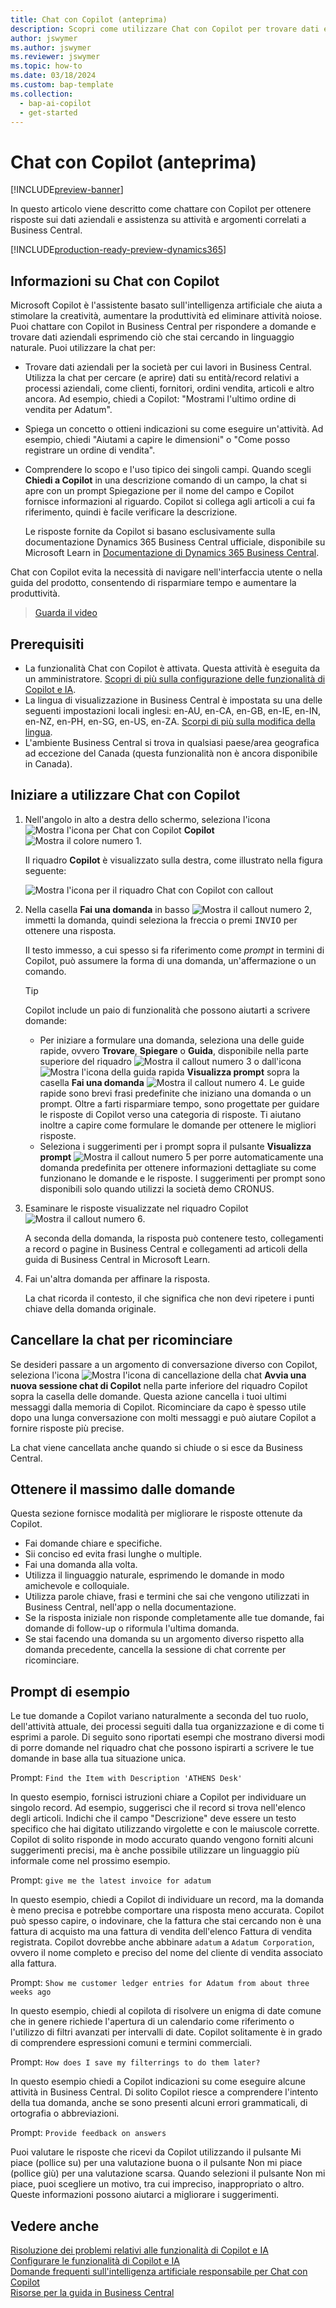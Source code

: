 ```yaml
---
title: Chat con Copilot (anteprima)
description: Scopri come utilizzare Chat con Copilot per trovare dati e ottenere assistenza in Business Central.
author: jswymer
ms.author: jswymer
ms.reviewer: jswymer
ms.topic: how-to
ms.date: 03/18/2024
ms.custom: bap-template
ms.collection:
  - bap-ai-copilot
  - get-started
---
```


# Chat con Copilot (anteprima)

[!INCLUDE[preview-banner](includes/preview-banner.md)]

In questo articolo viene descritto come chattare con Copilot per ottenere risposte sui dati aziendali e assistenza su attività e argomenti correlati a Business Central.

[!INCLUDE[production-ready-preview-dynamics365](includes/production-ready-preview-dynamics365.md)]

## Informazioni su Chat con Copilot

Microsoft Copilot è l'assistente basato sull'intelligenza artificiale che aiuta a stimolare la creatività, aumentare la produttività ed eliminare attività noiose. Puoi chattare con Copilot in Business Central per rispondere a domande e trovare dati aziendali esprimendo ciò che stai cercando in linguaggio naturale. Puoi utilizzare la chat per:

- Trovare dati aziendali per la società per cui lavori in Business Central. Utilizza la chat per cercare (e aprire) dati su entità/record relativi a processi aziendali, come clienti, fornitori, ordini vendita, articoli e altro ancora. Ad esempio, chiedi a Copilot: "Mostrami l'ultimo ordine di vendita per Adatum".
- Spiega un concetto o ottieni indicazioni su come eseguire un'attività. Ad esempio, chiedi "Aiutami a capire le dimensioni" o "Come posso registrare un ordine di vendita".
- Comprendere lo scopo e l'uso tipico dei singoli campi. Quando scegli **Chiedi a Copilot** in una descrizione comando di un campo, la chat si apre con un prompt Spiegazione per il nome del campo e Copilot fornisce informazioni al riguardo. Copilot si collega agli articoli a cui fa riferimento, quindi è facile verificare la descrizione.

  Le risposte fornite da Copilot si basano esclusivamente sulla documentazione Dynamics 365 Business Central ufficiale, disponibile su Microsoft Learn in [Documentazione di Dynamics 365 Business Central](/dynamics365/business-central/).

Chat con Copilot evita la necessità di navigare nell'interfaccia utente o nella guida del prodotto, consentendo di risparmiare tempo e aumentare la produttività.
  
> [Guarda il video](https://go.microsoft.com/fwlink/?linkid=2250609)

## Prerequisiti

- La funzionalità Chat con Copilot è attivata. Questa attività è eseguita da un amministratore. [Scopri di più sulla configurazione delle funzionalità di Copilot e IA](enable-ai.md).
- La lingua di visualizzazione in Business Central è impostata su una delle seguenti impostazioni locali inglesi: en-AU, en-CA, en-GB, en-IE, en-IN, en-NZ, en-PH, en-SG, en-US, en-ZA. [Scorpi di più sulla modifica della lingua](ui-change-basic-settings.md#language).
- L'ambiente Business Central si trova in qualsiasi paese/area geografica ad eccezione del Canada (questa funzionalità non è ancora disponibile in Canada).

## Iniziare a utilizzare Chat con Copilot

1. Nell'angolo in alto a destra dello schermo, seleziona l'icona ![Mostra l'icona per Chat con Copilot](media/chat-copilot-icon.png) **Copilot** ![Mostra il colore numero 1](media/callout-number-1.svg).

   Il riquadro **Copilot** è visualizzato sulla destra, come illustrato nella figura seguente:

    ![Mostra l'icona per il riquadro Chat con Copilot con callout](media/chat-with-copilot-pane.svg)

1. Nella casella **Fai una domanda** in basso ![Mostra il callout numero 2](media/callout-number-2.svg), immetti la domanda, quindi seleziona la freccia o premi <kbd>INVIO</kbd>  per ottenere una risposta.

   Il testo immesso, a cui spesso si fa riferimento come *prompt* in termini di Copilot, può assumere la forma di una domanda, un'affermazione o un comando.

   > [!TIP]
   > Copilot include un paio di funzionalità che possono aiutarti a scrivere domande:
   > - Per iniziare a formulare una domanda, seleziona una delle guide rapide, ovvero **Trovare**, **Spiegare** o **Guida**, disponibile nella parte superiore del riquadro ![Mostra il callout numero 3](media/callout-number-3.svg) o dall'icona ![Mostra l'icona della guida rapida](media/prompt-guide-icon.png) **Visualizza prompt** sopra la casella **Fai una domanda** ![Mostra il callout numero 4](media/callout-number-4.svg). Le guide rapide sono brevi frasi predefinite che iniziano una domanda o un prompt. Oltre a farti risparmiare tempo, sono progettate per guidare le risposte di Copilot verso una categoria di risposte. Ti aiutano inoltre a capire come formulare le domande per ottenere le migliori risposte.
   > - Seleziona i suggerimenti per i prompt sopra il pulsante **Visualizza prompt** ![Mostra il callout numero 5](media/callout-number-5.svg) per porre automaticamente una domanda predefinita per ottenere informazioni dettagliate su come funzionano le domande e le risposte. I suggerimenti per prompt sono disponibili solo quando utilizzi la società demo CRONUS.

1. Esaminare le risposte visualizzate nel riquadro Copilot ![Mostra il callout numero 6](media/callout-number-6.svg).

   A seconda della domanda, la risposta può contenere testo, collegamenti a record o pagine in Business Central e collegamenti ad articoli della guida di Business Central in Microsoft Learn.

1. Fai un'altra domanda per affinare la risposta.

   La chat ricorda il contesto, il che significa che non devi ripetere i punti chiave della domanda originale.

## Cancellare la chat per ricominciare

Se desideri passare a un argomento di conversazione diverso con Copilot, seleziona l'icona ![Mostra l'icona di cancellazione della chat](media/clear-chat-icon.png) **Avvia una nuova sessione chat di Copilot** nella parte inferiore del riquadro Copilot sopra la casella delle domande. Questa azione cancella i tuoi ultimi messaggi dalla memoria di Copilot. Ricominciare da capo è spesso utile dopo una lunga conversazione con molti messaggi e può aiutare Copilot a fornire risposte più precise.

La chat viene cancellata anche quando si chiude o si esce da Business Central.

## <a name="tips"></a>Ottenere il massimo dalle domande

Questa sezione fornisce modalità per migliorare le risposte ottenute da Copilot.

- Fai domande chiare e specifiche.
- Sii conciso ed evita frasi lunghe o multiple.
- Fai una domanda alla volta. <!--Avoid asking about multiple questions in one message.-->
- Utilizza il linguaggio naturale, esprimendo le domande in modo amichevole e colloquiale.
- Utilizza parole chiave, frasi e termini che sai che vengono utilizzati in Business Central, nell'app o nella documentazione.
- Se la risposta iniziale non risponde completamente alle tue domande, fai domande di follow-up o riformula l'ultima domanda.
- Se stai facendo una domanda su un argomento diverso rispetto alla domanda precedente, cancella la sessione di chat corrente per ricominciare.

## Prompt di esempio

Le tue domande a Copilot variano naturalmente a seconda del tuo ruolo, dell'attività attuale, dei processi seguiti dalla tua organizzazione e di come ti esprimi a parole. Di seguito sono riportati esempi che mostrano diversi modi di porre domande nel riquadro chat che possono ispirarti a scrivere le tue domande in base alla tua situazione unica.

Prompt: `Find the Item with Description 'ATHENS Desk'`

In questo esempio, fornisci istruzioni chiare a Copilot per individuare un singolo record. Ad esempio, suggerisci che il record si trova nell'elenco degli articoli. Indichi che il campo "Descrizione" deve essere un testo specifico che hai digitato utilizzando virgolette e con le maiuscole corrette. Copilot di solito risponde in modo accurato quando vengono forniti alcuni suggerimenti precisi, ma è anche possibile utilizzare un linguaggio più informale come nel prossimo esempio.

Prompt: `give me the latest invoice for adatum`

In questo esempio, chiedi a Copilot di individuare un record, ma la domanda è meno precisa e potrebbe comportare una risposta meno accurata. Copilot può spesso capire, o indovinare, che la fattura che stai cercando non è una fattura di acquisto ma una fattura di vendita dell'elenco Fattura di vendita registrata. Copilot dovrebbe anche abbinare `adatum` a `Adatum Corporation`, ovvero il nome completo e preciso del nome del cliente di vendita associato alla fattura.

Prompt: `Show me customer ledger entries for Adatum from about three weeks ago`

In questo esempio, chiedi al copilota di risolvere un enigma di date comune che in genere richiede l'apertura di un calendario come riferimento o l'utilizzo di filtri avanzati per intervalli di date. Copilot solitamente è in grado di comprendere espressioni comuni e termini commerciali.

Prompt: `How does I save my filterrings to do them later?`

In questo esempio chiedi a Copilot indicazioni su come eseguire alcune attività in Business Central. Di solito Copilot riesce a comprendere l'intento della tua domanda, anche se sono presenti alcuni errori grammaticali, di ortografia o abbreviazioni.

Prompt: `Provide feedback on answers`

Puoi valutare le risposte che ricevi da Copilot utilizzando il pulsante Mi piace (pollice su) per una valutazione buona o il pulsante Non mi piace (pollice giù) per una valutazione scarsa. Quando selezioni il pulsante Non mi piace, puoi scegliere un motivo, tra cui impreciso, inappropriato o altro. Queste informazioni possono aiutarci a migliorare i suggerimenti.

<!--
1. If you want help getting you're question started, select the prompts either from the **Find**, **Explain**, or **Guide** buttons at the top of the Coplit pane or use the **View Prompts** menu above **Ask a question** box at the bottom.

   Prompts are predefined short phrases that start a question. Apart from saving you time, they're designed to target responses to specific categories. They also help you undestand how you can phrase questions to get the responses.-->
## Vedere anche

[Risoluzione dei problemi relativi alle funzionalità di Copilot e IA](ai-copilot-troubleshooting.md)  
[Configurare le funzionalità di Copilot e IA](enable-ai.md)  
[Domande frequenti sull'intelligenza artificiale responsabile per Chat con Copilot](faqs-chat-with-copilot.md)  
[Risorse per la guida in Business Central](product-help-and-support.md)  
